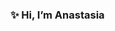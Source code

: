 ### ✨ Hi, I’m Anastasia

<!---
AstasiaG/AstasiaG is a ✨ special ✨ repository because its `README.md` (this file) appears on your GitHub profile.
You can click the Preview link to take a look at your changes.
--->

